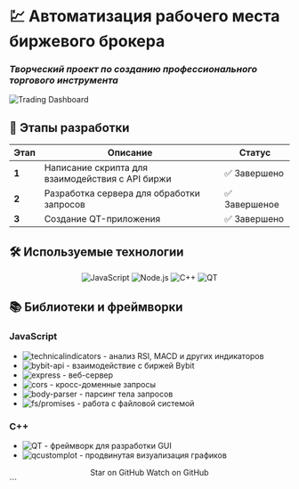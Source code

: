 # 💹 Автоматизация рабочего места биржевого брокера  
### *Творческий проект по созданию профессионального торгового инструмента*  

![Trading Dashboard](https://media.giphy.com/media/v1.Y2lkPTc5MGI3NjExcDl1d3V6b2FmY2V4dW1xZ3B0Z2V4N2x6eGZ2eHhha3Y0bGJtYyZlcD12MV9pbnRlcm5hbF9naWZfYnlfaWQmY3Q9Zw/RLVHPJJv7jKB1mONQh/giphy.gif)

## 🚀 Этапы разработки

| Этап | Описание | Статус |
|------|----------|--------|
| **1** | Написание скрипта для взаимодействия с API биржи | ✅ Завершено |
| **2** | Разработка сервера для обработки запросов | ✅ Завершеное |
| **3** | Создание QT-приложения | ✅ Завершено |

## 🛠️ Используемые технологии

<div align="center">
  
![JavaScript](https://img.shields.io/badge/-JavaScript-F7DF1E?style=for-the-badge&logo=javascript&logoColor=black)
![Node.js](https://img.shields.io/badge/-Node.js-339933?style=for-the-badge&logo=node.js&logoColor=white)
![C++](https://img.shields.io/badge/-C++-00599C?style=for-the-badge&logo=c%2B%2B&logoColor=white)
![QT](https://img.shields.io/badge/-QT-41CD52?style=for-the-badge&logo=qt&logoColor=white)

</div>

## 📚 Библиотеки и фреймворки

### **JavaScript**
- ![technicalindicators](https://img.shields.io/badge/-technicalindicators-3178C6?style=flat-square) - анализ RSI, MACD и других индикаторов
- ![bybit-api](https://img.shields.io/badge/-bybit--api-000000?style=flat-square) - взаимодействие с биржей Bybit
- ![express](https://img.shields.io/badge/-express-000000?style=flat-square) - веб-сервер
- ![cors](https://img.shields.io/badge/-cors-000000?style=flat-square) - кросс-доменные запросы
- ![body-parser](https://img.shields.io/badge/-body--parser-000000?style=flat-square) - парсинг тела запросов
- ![fs/promises](https://img.shields.io/badge/-fs/promises-000000?style=flat-square) - работа с файловой системой

### **C++**
- ![QT](https://img.shields.io/badge/-QT-41CD52?style=flat-square) - фреймворк для разработки GUI
- ![qcustomplot](https://img.shields.io/badge/-qcustomplot-1793D1?style=flat-square) - продвинутая визуализация графиков
<div align="center">
Star on GitHub
Watch on GitHub

</div> ```


